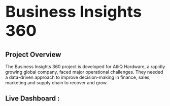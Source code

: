 <h1 style="font-size: 50px;">Business Insights 360</h1>
<h2>Project Overview</h2>
The Business Insights 360 project is developed for AtliQ Hardware, a rapidly growing global company, faced major operational challenges. They needed a data-driven approach to improve decision-making in finance, sales, marketing and supply chain to recover and grow.
<h2>Live Dashboard :</h2>
